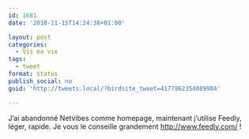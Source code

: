 ```yaml
---
id: 1681
date: '2010-11-15T14:24:38+01:00'

layout: post
categories:
  - Vis ma vie
tags:
  - tweet
format: status
publish_social: no
guid: 'http://tweets.local/?birdsite_tweet=4177962354089984'

---
```


J’ai abandonné Netvibes comme homepage, maintenant j’utilise Feedly, léger, rapide. Je vous le conseille grandement http://www.feedly.com/ !